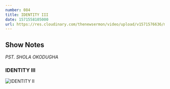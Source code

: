 ```yaml
---
number: 084
title: IDENTITY III
date: 1571558105000
url: https://res.cloudinary.com/thenewsermon/video/upload/v1571576636/messages/Identity_Series_3_-_Pst._Shola_Okodugha.mp3
---
```


## Show Notes
_PST. SHOLA OKODUGHA_

### IDENTITY III

![IDENTITY II](https://res.cloudinary.com/thenewsermon/image/upload/v1571576763/sermon%20display%20pictures/iDENTITY_iii.jpg)